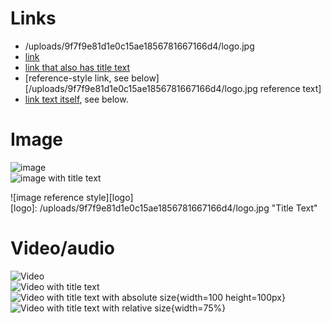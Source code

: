 # Links
- /uploads/9f7f9e81d1e0c15ae1856781667166d4/logo.jpg
- [link](/uploads/9f7f9e81d1e0c15ae1856781667166d4/logo.jpg)
- [link that also has title text](/uploads/9f7f9e81d1e0c15ae1856781667166d4/logo.jpg "This link takes you to somewhere!")
- [reference-style link, see below][/uploads/9f7f9e81d1e0c15ae1856781667166d4/logo.jpg reference text]
- [link text itself][], see below.

[arbitrary case-insensitive reference text]: /uploads/9f7f9e81d1e0c15ae1856781667166d4/logo.jpg  
[1]: /uploads/9f7f9e81d1e0c15ae1856781667166d4/logo.jpg
[link text itself]: /uploads/9f7f9e81d1e0c15ae1856781667166d4/logo.jpg

# Image

![image](/uploads/9f7f9e81d1e0c15ae1856781667166d4/logo.jpg)  
![image with title text](/uploads/9f7f9e81d1e0c15ae1856781667166d4/logo.jpg "Title Text")  

![image reference style][logo]  
[logo]: /uploads/9f7f9e81d1e0c15ae1856781667166d4/logo.jpg "Title Text"

# Video/audio

![Video](/uploads/9f7f9e81d1e0c15ae1856781667166d4/logo.jpg)  
![Video with title text](/uploads/9f7f9e81d1e0c15ae1856781667166d4/logo.jpg)  
![Video with title text with absolute size](/uploads/9f7f9e81d1e0c15ae1856781667166d4/logo.jpg "Title Text"){width=100 height=100px}  
![Video with title text with relative size](/uploads/9f7f9e81d1e0c15ae1856781667166d4/logo.jpg "Title Text"){width=75%}


